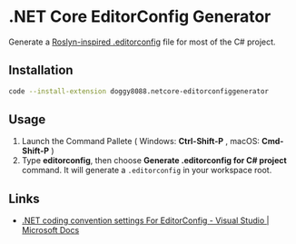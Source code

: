 # .NET Core EditorConfig Generator

Generate a [Roslyn-inspired .editorconfig](https://github.com/dotnet/roslyn/blob/master/.editorconfig) file for most of the C# project.

## Installation

```sh
code --install-extension doggy8088.netcore-editorconfiggenerator
```

## Usage

1. Launch the Command Pallete ( Windows: **Ctrl-Shift-P** , macOS: **Cmd-Shift-P** )
2. Type **editorconfig**, then choose **Generate .editorconfig for C# project** command. It will generate a `.editorconfig` in your workspace root.

## Links

- [.NET coding convention settings For EditorConfig - Visual Studio | Microsoft Docs](https://docs.microsoft.com/en-us/visualstudio/ide/editorconfig-code-style-settings-reference?view=vs-2019&WT.mc_id=DT-MVP-4015686)
